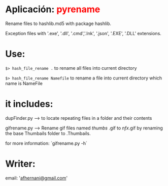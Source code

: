 # Aplicación:<span style="color:red"> pyrename</span>

Rename files to hashlib.md5 with package hashlib.

Exception files with '.exe', '.dll', '.cmd','.lnk', '.json', '.EXE', '.DLL'
extensions.

# Use:

`$> hash_file_rename .` to rename all files into current directory


`$> hash_file_rename Namefile` to rename a file into current directory which name is NameFile

# it includes:
dupFinder.py --> to locate repeating files in a folder and their contents

gifrename.py --> Rename gif files named _thumbs_ .gif to _nfx_.gif by renaming the base Thumbails folder to .Thumbails.

for more information: ´gifrename.py -h`
 
# Writer: 
email: 'afhernani@gmail.com'


